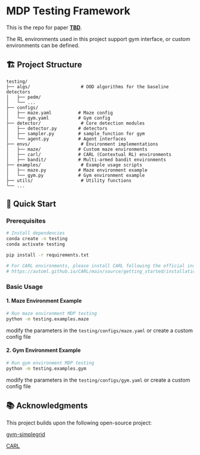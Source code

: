 # MDP Testing Framework

This is the repo for paper [**TBD**](https://arxiv.org/abs/placeholder).

The RL environments used in this project support gym interface, or custom environments can be defined.

## 🏗️ Project Structure

```
testing/
├── algs/                   # OOD algorithms for the baseline detectors
│   ├── pedm/               
│   └── ...                 
├── configs/               
│   ├── maze.yaml          # Maze config
│   └── gym.yaml           # Gym config
├── detector/               # Core detection modules
│   ├── detector.py        # detectors
│   ├── sampler.py         # sample_function for gym
│   └── agent.py           # Agent interfaces
├── envs/                   # Environment implementations
│   ├── maze/              # Custom maze environments
│   ├── carl/              # CARL (Contextual RL) environments
│   ├── bandit/            # Multi-armed bandit environments
├── examples/               # Example usage scripts
│   ├── maze.py            # Maze environment example
│   └── gym.py             # Gym environment example
├── utils/                  # Utility functions
└── ...
```

## 🚀 Quick Start

### Prerequisites

```bash
# Install dependencies
conda create -n testing
conda activate testing

pip install -r requirements.txt

# For CARL environments, please install CARL following the official instructions:
# https://automl.github.io/CARL/main/source/getting_started/installation.html
```


### Basic Usage

#### 1. Maze Environment Example

```bash
# Run maze environment MDP testing
python -m testing.examples.maze
```

modify the parameters in the `testing/configs/maze.yaml` or create a custom config file

#### 2. Gym Environment Example

```bash
# Run gym environment MDP testing
python -m testing.examples.gym
```
modify the parameters in the `testing/configs/gym.yaml` or create a custom config file


<!-- ## 📊 Statistical Tests

The framework supports various statistical tests for MDP comparison:

### 1. **Student's t-test** (`detector_type: "t"`)
- Tests for differences in means between two samples
- Assumes equal variances and normal distribution

### 2. **Welch's t-test** (`detector_type: "Welchs-t"`)  
- Modified t-test for unequal variances
- More robust than standard t-test

### 3. **Mann-Whitney U test** (`detector_type: "mann-whitney-u"`)
- Non-parametric test for distribution differences  
- Does not assume normality

### 4. **Rank t-test** (`detector_type: "rank-t"`)
- Combines ranking with t-test methodology

### 5. **Likelihood Ratio Test** (`detector_type: "lrt"`)
- Uses likelihood ratios for detection
- Requires `data_type: "likelihood-ratio"`

### 6. **Maximum Mean Discrepancy** (`detector_type: "mmd"`)
- Kernel-based test for distribution differences
- Supports various kernel functions
 -->

<!-- ## 🧪 Environments

### Custom Maze Environment
- Grid-world maze navigation
- Configurable obstacles, start/goal positions
- Stochastic transitions with adjustable probabilities

### OpenAI Gym Environments  
- Support for various Gym environments (Acrobot-v1, etc.)
- CARL framework integration for contextual variations
- Parameter perturbation for environment testing

### Multi-Armed Bandits
- Bernoulli bandit implementations
- Configurable arm probabilities
- Suitable for simple MDP testing scenarios


Or define your own environment. -->

## 📚 Acknowledgments

This project builds upon the following open-source project:

[gym-simplegrid](https://github.com/damat-le/gym-simplegrid.git)

[CARL](https://github.com/automl/CARL.git)
